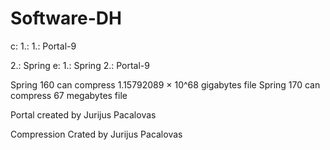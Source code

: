 # Software-DH

c:
1.:
1.: Portal-9

2.: Spring 
e:
1.: Spring
2.: Portal-9


Spring 160 can compress 1.15792089 × 10^68 gigabytes file
Spring 170 can compress 67 megabytes file

Portal created by Jurijus Pacalovas 

Compression Crated by Jurijus Pacalovas

